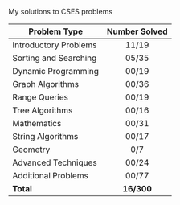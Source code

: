 My solutions to CSES problems

| Problem Type          | Number Solved |
|-----------------------|:-------------:|
| Introductory Problems |     11/19     |
| Sorting and Searching |     05/35     |
| Dynamic Programming   |     00/19     |
| Graph Algorithms      |     00/36     |
| Range Queries         |     00/19     |
| Tree Algorithms       |     00/16     |
| Mathematics           |     00/31     |
| String Algorithms     |     00/17     |
| Geometry              |      0/7      |
| Advanced Techniques   |     00/24     |
| Additional Problems   |     00/77     |
| **Total**             |   **16/300**  |
